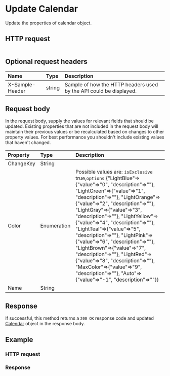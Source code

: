# Update Calendar

Update the properties of calendar object.
## HTTP request
```http

```

## Optional request headers
| Name       | Type | Description|
|:-----------|:------|:----------|
| X-Sample-Header  | string  | Sample of how the HTTP headers used by the API could be displayed.|

## Request body
In the request body, supply the values for relevant fields that should be updated. Existing properties that are not included in the request body will maintain their previous values or be recalculated based on changes to other property values. For best performance you shouldn't include existing values that haven't changed.

| Property	   | Type	|Description|
|:---------------|:--------|:----------|
|ChangeKey|String||
|Color|Enumeration| Possible values are: `isExclusive` true,`options` {"LightBlue"=>{"value"=>"0", "description"=>""}, "LightGreen"=>{"value"=>"1", "description"=>""}, "LightOrange"=>{"value"=>"2", "description"=>""}, "LightGray"=>{"value"=>"3", "description"=>""}, "LightYellow"=>{"value"=>"4", "description"=>""}, "LightTeal"=>{"value"=>"5", "description"=>""}, "LightPink"=>{"value"=>"6", "description"=>""}, "LightBrown"=>{"value"=>"7", "description"=>""}, "LightRed"=>{"value"=>"8", "description"=>""}, "MaxColor"=>{"value"=>"9", "description"=>""}, "Auto"=>{"value"=>"-1", "description"=>""}}|
|Name|String||

## Response
If successful, this method returns a `200 OK` response code and updated [Calendar](../resources/calendar.md) object in the response body.
## Example
### HTTP request
### Response
